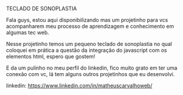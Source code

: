 TECLADO DE SONOPLASTIA

Fala guys, estou aqui disponibilizando mas um projetinho para vcs acompanharem meu processo de aprendizagem e conhecimento em algumas tec web.

Nesse projetinho temos um pequeno teclado de sonoplastia no qual coloquei em prática a questão da integração do javascript com os elementos html, espero que gostem!

E da um pulinho no meu perfil do linkedin, fico muito grato em ter uma conexão com vc, lá tem alguns outros projetinhos que eu desenvolvi.

linkedin: https://www.linkedin.com/in/matheuscarvalhoweb/
